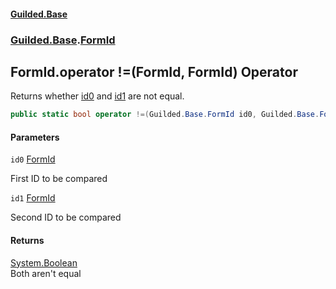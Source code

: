 #### [Guilded.Base](index 'index')
### [Guilded.Base](Guilded.Base 'Guilded.Base').[FormId](FormId 'Guilded.Base.FormId')

## FormId.operator !=(FormId, FormId) Operator

Returns whether [id0](FormId.operator!(FormId,FormId)#Guilded.Base.FormId.op_Inequality(Guilded.Base.FormId,Guilded.Base.FormId).id0 'Guilded.Base.FormId.op_Inequality(Guilded.Base.FormId, Guilded.Base.FormId).id0') and [id1](FormId.operator!(FormId,FormId)#Guilded.Base.FormId.op_Inequality(Guilded.Base.FormId,Guilded.Base.FormId).id1 'Guilded.Base.FormId.op_Inequality(Guilded.Base.FormId, Guilded.Base.FormId).id1') are not equal.

```csharp
public static bool operator !=(Guilded.Base.FormId id0, Guilded.Base.FormId id1);
```
#### Parameters

<a name='Guilded.Base.FormId.op_Inequality(Guilded.Base.FormId,Guilded.Base.FormId).id0'></a>

`id0` [FormId](FormId 'Guilded.Base.FormId')

First ID to be compared

<a name='Guilded.Base.FormId.op_Inequality(Guilded.Base.FormId,Guilded.Base.FormId).id1'></a>

`id1` [FormId](FormId 'Guilded.Base.FormId')

Second ID to be compared

#### Returns
[System.Boolean](https://docs.microsoft.com/en-us/dotnet/api/System.Boolean 'System.Boolean')  
Both aren't equal